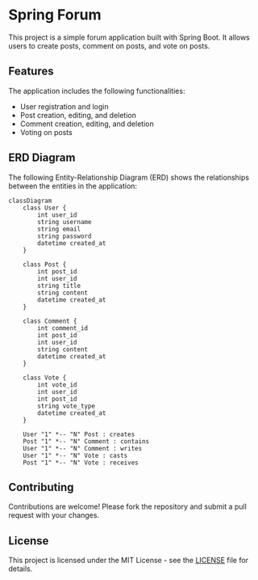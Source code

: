 # Spring Forum 

This project is a simple forum application built with Spring Boot. It allows users to create posts, comment on posts, and vote on posts.

## Features

The application includes the following functionalities:

- User registration and login
- Post creation, editing, and deletion
- Comment creation, editing, and deletion
- Voting on posts

## ERD Diagram

The following Entity-Relationship Diagram (ERD) shows the relationships between the entities in the application:

```mermaid
classDiagram
    class User {
        int user_id
        string username
        string email
        string password
        datetime created_at
    }
    
    class Post {
        int post_id
        int user_id
        string title
        string content
        datetime created_at
    }
    
    class Comment {
        int comment_id
        int post_id
        int user_id
        string content
        datetime created_at
    }
    
    class Vote {
        int vote_id
        int user_id
        int post_id
        string vote_type
        datetime created_at
    }

    User "1" *-- "N" Post : creates
    Post "1" *-- "N" Comment : contains
    User "1" *-- "N" Comment : writes
    User "1" *-- "N" Vote : casts
    Post "1" *-- "N" Vote : receives
```

## Contributing

Contributions are welcome! Please fork the repository and submit a pull request with your changes.

## License

This project is licensed under the MIT License - see the [LICENSE](./LICENSE) file for details.
